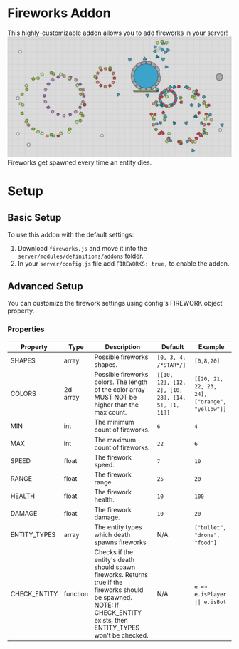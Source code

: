 # Fireworks Addon
This highly-customizable addon allows you to add fireworks in your server!
![fireworks image](https://github.com/P-R-2000/aps-plus-plus-addons/blob/main/fireworks/image.jpg?raw=true)
Fireworks get spawned every time an entity dies.
# Setup
## Basic Setup
To use this addon with the default settings:
1. Download `fireworks.js` and move it into the `server/modules/definitions/addons` folder.
2. In your `server/config.js` file add `FIREWORKS: true,` to enable the addon.
## Advanced Setup
You can customize the firework settings using config's FIREWORK object property.
### Properties
| Property     | Type     | Description                                                                                                                                                             | Default                                           | Example                                        |
|--------------|----------|-------------------------------------------------------------------------------------------------------------------------------------------------------------------------|---------------------------------------------------|------------------------------------------------|
| SHAPES       | array    | Possible fireworks shapes.                                                                                                                                              | `[0, 3, 4, /*STAR*/]`                             | `[0,8,20]`                                     |
| COLORS       | 2d array | Possible fireworks colors. The length of the color array MUST NOT be higher than the max count.                                                                         | `[[10, 12], [12, 2], [10, 28], [14, 5], [1, 11]]` | `[[20, 21, 22, 23, 24], ["orange", "yellow"]]` |
| MIN          | int      | The minimum count of fireworks.                                                                                                                                         | `6`                                               | `4`                                            |
| MAX          | int      | The maximum count of fireworks.                                                                                                                                         | `22`                                              | `6`                                            |
| SPEED        | float    | The firework speed.                                                                                                                                                     | `7`                                               | `10`                                           |
| RANGE        | float    | The firework range.                                                                                                                                                     | `25`                                              | `20`                                           |
| HEALTH       | float    | The firework health.                                                                                                                                                    | `10`                                              | `100`                                          |
| DAMAGE       | float    | The firework damage.                                                                                                                                                    | `10`                                              | `20`                                           |
| ENTITY_TYPES | array    | The entity types which death spawns fireworks                                                                                                                           | N/A                                               | `["bullet", "drone", "food"]`                  |
| CHECK_ENTITY | function | Checks if the entity's death should spawn fireworks. Returns true if the fireworks should be spawned. NOTE: If CHECK_ENTITY exists, then ENTITY_TYPES won't be checked. | N/A                                               | `e => e.isPlayer \|\| e.isBot`                 |
